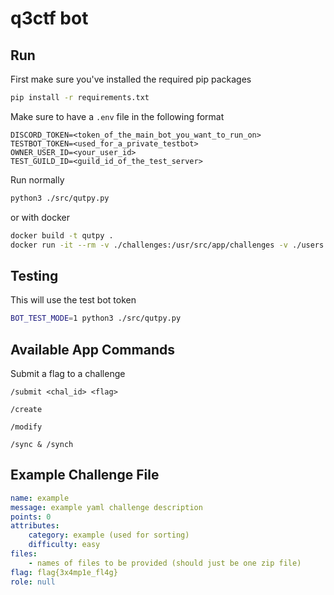 # q3ctf bot
## Run
First make sure you've installed the required pip packages
```bash
pip install -r requirements.txt
```
Make sure to have a `.env` file in the following format
```
DISCORD_TOKEN=<token_of_the_main_bot_you_want_to_run_on>
TESTBOT_TOKEN=<used_for_a_private_testbot>
OWNER_USER_ID=<your_user_id>
TEST_GUILD_ID=<guild_id_of_the_test_server>
```
Run normally
```bash
python3 ./src/qutpy.py
```
or with docker
```bash
docker build -t qutpy .
docker run -it --rm -v ./challenges:/usr/src/app/challenges -v ./users:/usr/src/app/users --name qutpy-daemon qutpy
```

## Testing
This will use the test bot token
```bash
BOT_TEST_MODE=1 python3 ./src/qutpy.py
```

## Available App Commands
Submit a flag to a challenge
```
/submit <chal_id> <flag> 
```
```
/create 
```
```
/modify 
```
```
/sync & /synch 
```

## Example Challenge File
```yaml
name: example
message: example yaml challenge description
points: 0
attributes:
    category: example (used for sorting)
    difficulty: easy
files:
    - names of files to be provided (should just be one zip file)
flag: flag{3x4mp1e_fl4g}
role: null
```

